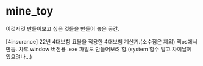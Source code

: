 # mine_toy

이것저것 만들어보고 싶은 것들을 만들어 놓은 공간.

[4insurance]
22년 4대보험 요율을 적용한 4대보험 계산기.(소수점은 제외)
맥os에서 만듬. 차후 window 버전용 .exe 파일도 만들어보려 함.(system 함수 말고 차이날께 있으려나...)

